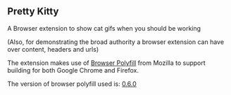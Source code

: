 ## Pretty Kitty

A Browser extension to show cat gifs when you should be working

(Also, for demonstrating the broad authority a browser extension can have over content, headers and urls)

The extension makes use of [Browser Polyfill](https://github.com/mozilla/webextension-polyfill) from Mozilla to support building for both Google Chrome and Firefox.

The version of browser polyfill used is: [0.6.0](https://www.npmjs.com/package/webextension-polyfill/v/0.6.0)